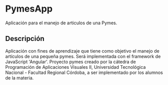 # PymesApp

Aplicación para el manejo de articulos de una Pymes.

## Descripción

Aplicación con fines de aprendizaje que tiene como objetivo el manejo de artículos de una pequeña pymes. Será implementada con el framework de JavaScript 'Angular'.
Proyecto pymes creado por la cátedra de Programación de Aplicaciones Visuales II, Universidad Tecnológica Nacional - Facultad Regional Córdoba, a ser implementado por los alumnos de la materia.
